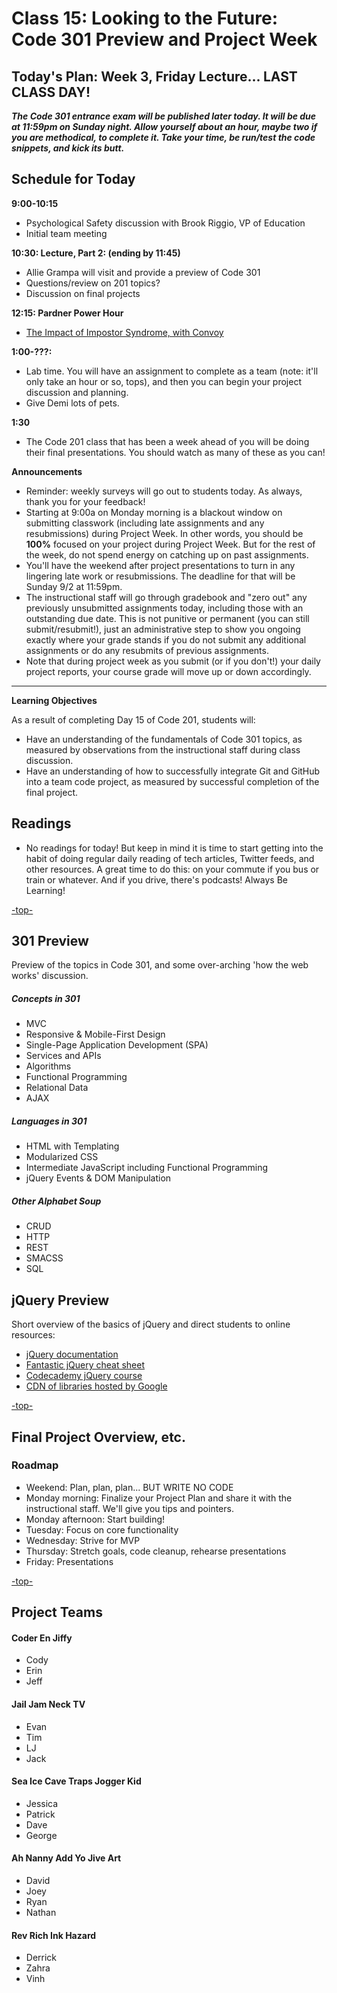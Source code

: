 # Class 15: Looking to the Future: Code 301 Preview and Project Week

<a id="top"></a>
## Today's Plan: Week 3, Friday Lecture... LAST CLASS DAY!

***The Code 301 entrance exam will be published later today. It will be due at 11:59pm on Sunday night. Allow yourself about an hour, maybe two if you are methodical, to complete it. Take your time, be run/test the code snippets, and kick its butt.***

## Schedule for Today

**9:00-10:15**

- Psychological Safety discussion with Brook Riggio, VP of Education
- Initial team meeting

**10:30: Lecture, Part 2: (ending by 11:45)** 

- Allie Grampa will visit and provide a preview of Code 301
- Questions/review on 201 topics?
- Discussion on final projects

**12:15: Pardner Power Hour**

- [The Impact of Impostor Syndrome, with Convoy](https://www.eventbrite.com/e/partner-power-hour-the-impact-of-imposter-syndrome-with-convoy-tickets-49224396495)

**1:00-???:** 

- Lab time. You will have an assignment to complete as a team (note: it'll only take an hour or so, tops), and then you can begin your project discussion and planning.
- Give Demi lots of pets.

**1:30**

- The Code 201 class that has been a week ahead of you will be doing their final presentations. You should watch as many of these as you can!

**Announcements**

  - Reminder: weekly surveys will go out to students today. As always, thank you for your feedback!
  - Starting at 9:00a on Monday morning is a blackout window on submitting classwork (including late assignments and any resubmissions) during Project Week. In other words, you should be **100%** focused on your project during Project Week. But for the rest of the week, do not spend energy on catching up on past assignments.
  - You'll have the weekend after project presentations to turn in any lingering late work or resubmissions. The deadline for that will be Sunday 9/2 at 11:59pm.
  - The instructional staff will go through gradebook and "zero out" any previously unsubmitted assignments today, including those with an outstanding due date. This is not punitive or permanent (you can still submit/resubmit!), just an administrative step to show you ongoing exactly where your grade stands if you do not submit any additional assignments or do any resubmits of previous assignments.
  - Note that during project week as you submit (or if you don't!) your daily project reports, your course grade will move up or down accordingly.

---

**Learning Objectives**

As a result of completing Day 15 of Code 201, students will:

- Have an understanding of the fundamentals of Code 301 topics, as measured by observations from the instructional staff during class discussion.
- Have an understanding of how to successfully integrate Git and GitHub into a team code project, as measured by successful completion of the final project.

## Readings

- No readings for today! But keep in mind it is time to start getting into the habit of doing regular daily reading of tech articles, Twitter feeds, and other resources. A great time to do this: on your commute if you bus or train or whatever. And if you drive, there's podcasts! Always Be Learning!

[-top-](#top)

<a id="301"></a>
## 301 Preview

Preview of the topics in Code 301, and some over-arching 'how the web works' discussion.

##### Concepts in 301

- MVC
- Responsive & Mobile-First Design
- Single-Page Application Development (SPA)
- Services and APIs
- Algorithms
- Functional Programming
- Relational Data
- AJAX

##### Languages in 301

- HTML with Templating
- Modularized CSS
- Intermediate JavaScript including Functional Programming
- jQuery Events & DOM Manipulation

##### Other Alphabet Soup

- CRUD
- HTTP
- REST
- SMACSS
- SQL


## jQuery Preview

Short overview of the basics of jQuery and direct students to online resources:

- [jQuery documentation](https://jquery.com)
- [Fantastic jQuery cheat sheet](https://oscarotero.com/jquery)
- [Codecademy jQuery course](https://www.codecademy.com/learn/jquery)
- [CDN of libraries hosted by Google](https://developers.google.com/speed/libraries)

[-top-](#top)

<a id="project"></a>
## Final Project Overview, etc.

### Roadmap

- Weekend: Plan, plan, plan... BUT WRITE NO CODE
- Monday morning: Finalize your Project Plan and share it with the instructional staff. We'll give you tips and pointers.
- Monday afternoon: Start building!
- Tuesday: Focus on core functionality
- Wednesday: Strive for MVP
- Thursday: Stretch goals, code cleanup, rehearse presentations
- Friday: Presentations

[-top-](#top)

## Project Teams

#### Coder En Jiffy

- Cody
- Erin
- Jeff

#### Jail Jam Neck TV

- Evan
- Tim
- LJ
- Jack

#### Sea Ice Cave Traps Jogger Kid

- Jessica
- Patrick
- Dave
- George

#### Ah Nanny Add Yo Jive Art

- David
- Joey
- Ryan
- Nathan

#### Rev Rich Ink Hazard

- Derrick
- Zahra
- Vinh

